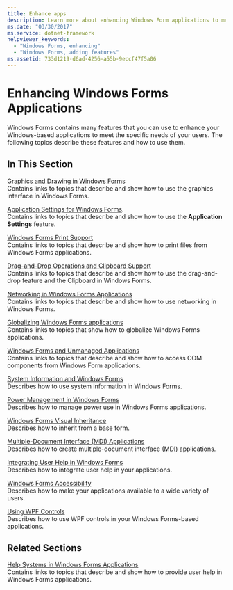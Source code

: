 ```yaml
---
title: Enhance apps
description: Learn more about enhancing Windows Form applications to meet specific user needs with a selection of topics and tutorials.
ms.date: "03/30/2017"
ms.service: dotnet-framework
helpviewer_keywords: 
  - "Windows Forms, enhancing"
  - "Windows Forms, adding features"
ms.assetid: 733d1219-d6ad-4256-a55b-9eccf47f5a06
---
```

# Enhancing Windows Forms Applications

Windows Forms contains many features that you can use to enhance your Windows-based applications to meet the specific needs of your users. The following topics describe these features and how to use them.  
  
## In This Section  

 [Graphics and Drawing in Windows Forms](graphics-and-drawing-in-windows-forms.md)  
 Contains links to topics that describe and show how to use the graphics interface in Windows Forms.  
  
 [Application Settings for Windows Forms](application-settings-for-windows-forms.md).  
 Contains links to topics that describe and show how to use the **Application Settings** feature.  
  
 [Windows Forms Print Support](../printing/overview.md)  
 Contains links to topics that describe and show how to print files from Windows Forms applications.  
  
 [Drag-and-Drop Operations and Clipboard Support](drag-and-drop-operations-and-clipboard-support.md)  
 Contains links to topics that describe and show how to use the drag-and-drop feature and the Clipboard in Windows Forms.  
  
 [Networking in Windows Forms Applications](networking-in-windows-forms-applications.md)  
 Contains links to topics that describe and show how to use networking in Windows Forms.  
  
 [Globalizing Windows Forms applications](globalizing-windows-forms.md)  
 Contains links to topics that show how to globalize Windows Forms applications.  
  
 [Windows Forms and Unmanaged Applications](windows-forms-and-unmanaged-applications.md)  
 Contains links to topics that describe and show how to access COM components from Windows Form applications.  
  
 [System Information and Windows Forms](system-information-and-windows-forms.md)  
 Describes how to use system information in Windows Forms.  
  
 [Power Management in Windows Forms](power-management-in-windows-forms.md)  
 Describes how to manage power use in Windows Forms applications.  
  
 [Windows Forms Visual Inheritance](windows-forms-visual-inheritance.md)  
 Describes how to inherit from a base form.  
  
 [Multiple-Document Interface (MDI) Applications](multiple-document-interface-mdi-applications.md)  
 Describes how to create multiple-document interface (MDI) applications.  
  
 [Integrating User Help in Windows Forms](integrating-user-help-in-windows-forms.md)  
 Describes how to integrate user help in your applications.  
  
 [Windows Forms Accessibility](windows-forms-accessibility.md)  
 Describes how to make your applications available to a wide variety of users.  
  
 [Using WPF Controls](using-wpf-controls.md)  
 Describes how to use WPF controls in your Windows Forms-based applications.  
  
## Related Sections  

 [Help Systems in Windows Forms Applications](help-systems-in-windows-forms-applications.md)  
 Contains links to topics that describe and show how to provide user help in Windows Forms applications.  
